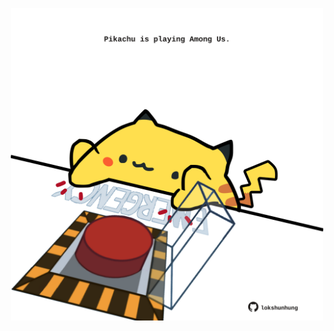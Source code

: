 <!-- built at 25/10/2021, 03:02:30 UTC -->
<p align="center">
  <img width="500" height="500" src="./ReadmeImage.svg">
</p>
